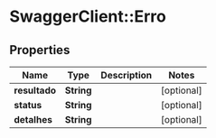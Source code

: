 # SwaggerClient::Erro

## Properties
Name | Type | Description | Notes
------------ | ------------- | ------------- | -------------
**resultado** | **String** |  | [optional] 
**status** | **String** |  | [optional] 
**detalhes** | **String** |  | [optional] 


